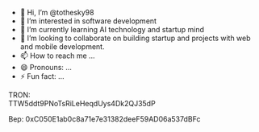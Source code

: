 - 👋 Hi, I’m @tothesky98
- 👀 I’m interested in software development
- 🌱 I’m currently learning AI technology and startup mind
- 💞️ I’m looking to collaborate on building startup and projects with web and mobile development.
- 📫 How to reach me ...
- 😄 Pronouns: ...
- ⚡ Fun fact: ...

<!---
tothesky98/tothesky98 is a ✨ special ✨ repository because its `README.md` (this file) appears on your GitHub profile.
You can click the Preview link to take a look at your changes.
--->
TRON:  
TTW5ddt9PNoTsRiLeHeqdUys4Dk2QJ35dP

Bep: 
0xC050E1ab0c8a71e7e31382deeF59AD06a537dBFc

